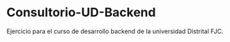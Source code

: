# Consultorio-UD-Backend
Ejercicio para el curso de desarrollo backend de la universidad Distrital FJC. 
